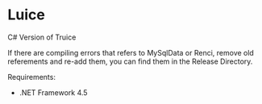 Luice
=====

C# Version of Truice

If there are compiling errors that refers to MySqlData or Renci, remove old referements and re-add them, you can find them in the Release Directory.

Requirements:
- .NET Framework 4.5
